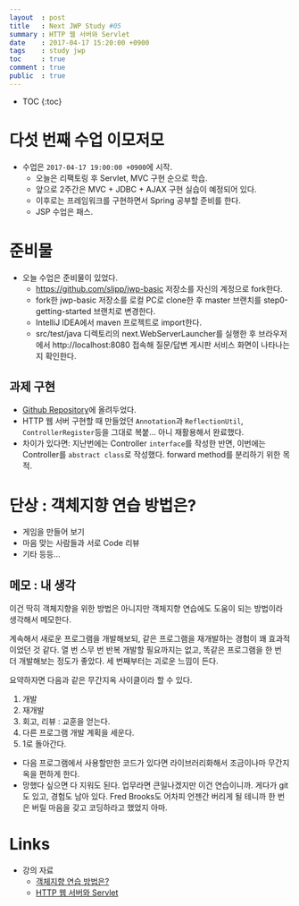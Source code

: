 ```yaml
---
layout  : post
title   : Next JWP Study #05
summary : HTTP 웹 서버와 Servlet
date    : 2017-04-17 15:20:00 +0900
tags    : study jwp
toc     : true
comment : true
public  : true
---
```

* TOC
{:toc}

# 다섯 번째 수업 이모저모

* 수업은 `2017-04-17 19:00:00 +0900`에 시작.
    * 오늘은 리팩토링 후 Servlet, MVC 구현 순으로 학습.
    * 앞으로 2주간은 MVC + JDBC + AJAX 구현 실습이 예정되어 있다.
    * 이후로는 프레임워크를 구현하면서 Spring 공부할 준비를 한다.
    * JSP 수업은 패스.

# 준비물

* 오늘 수업은 준비물이 있었다.
    * https://github.com/slipp/jwp-basic 저장소를 자신의 계정으로 fork한다.
    * fork한 jwp-basic 저장소를 로컬 PC로 clone한 후 master 브랜치를 step0-getting-started 브랜치로 변경한다.
    * IntelliJ IDEA에서 maven 프로젝트로 import한다.
    * src/test/java 디렉토리의 next.WebServerLauncher를 실행한 후 브라우저에서 http://localhost:8080 접속해 질문/답변 게시판 서비스 화면이 나타나는지 확인한다.

## 과제 구현
* [Github Repository](https://github.com/johngrib/jwp-basic/tree/step1-johngrib)에 올려두었다.
* HTTP 웹 서버 구현할 때 만들었던 `Annotation`과 `ReflectionUtil`, `ControllerRegister`등을 그대로 복붙... 아니 재활용해서 완료했다.
* 차이가 있다면: 지난번에는 Controller `interface`를 작성한 반면, 이번에는 Controller를 `abstract class`로 작성했다. forward method를 분리하기 위한 목적.

# 단상 : 객체지향 연습 방법은?
* 게임을 만들어 보기
* 마음 맞는 사람들과 서로 Code 리뷰
* 기타 등등...

## 메모 : 내 생각

이건 딱히 객체지향을 위한 방법은 아니지만 객체지향 연습에도 도움이 되는 방법이라 생각해서 메모한다.

계속해서 새로운 프로그램을 개발해보되, 같은 프로그램을 재개발하는 경험이 꽤 효과적이었던 것 같다.
열 번 스무 번 반복 개발할 필요까지는 없고, 똑같은 프로그램을 한 번 더 개발해보는 정도가 좋았다. 세 번째부터는 괴로운 느낌이 든다.

요약하자면 다음과 같은 무간지옥 사이클이라 할 수 있다.

1. 개발
1. 재개발
1. 회고, 리뷰 : 교훈을 얻는다.
1. 다른 프로그램 개발 계획을 세운다.
1. 1로 돌아간다.

* 다음 프로그램에서 사용할만한 코드가 있다면 라이브러리화해서 조금이나마 무간지옥을 편하게 한다.
* 망했다 싶으면 다 지워도 된다. 업무라면 큰일나겠지만 이건 연습이니까. 게다가 git도 있고, 경험도 남아 있다. Fred Brooks도 어차피 언젠간 버리게 될 테니까 한 번은 버릴 마음을 갖고 코딩하라고 했었지 아마.

# Links

* 강의 자료
    * [객체지향 연습 방법은?](https://nextstep.camp/courses/-KgDNT4rfavb_BzYLBXr/-KgqHPfpV1xrdi1_T9ne/lessons/-KhesAfA5zcP22Y7bZOZ)
    * [HTTP 웹 서버와 Servlet](https://nextstep.camp/courses/-KgDNT4rfavb_BzYLBXr/-Kf9l1h-u-6DhIWzcnjo/lessons/-KgDx_w1lA2CAXtHFpxE)

